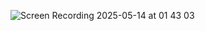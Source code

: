 ![Screen Recording 2025-05-14 at 01 43 03](https://github.com/user-attachments/assets/a9f95e2d-70ee-4201-88a3-ecebab5c046d)
